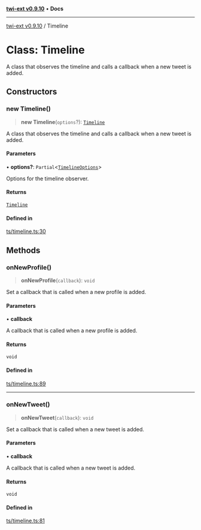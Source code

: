 [**twi-ext v0.9.10**](../README.md) • **Docs**

***

[twi-ext v0.9.10](../README.md) / Timeline

# Class: Timeline

A class that observes the timeline and calls a callback when a new tweet is added.

## Constructors

### new Timeline()

> **new Timeline**(`options`?): [`Timeline`](Timeline.md)

A class that observes the timeline and calls a callback when a new tweet is added.

#### Parameters

• **options?**: `Partial`\<[`TimelineOptions`](../interfaces/TimelineOptions.md)\>

Options for the timeline observer.

#### Returns

[`Timeline`](Timeline.md)

#### Defined in

[ts/timeline.ts:30](https://github.com/Robot-Inventor/twi-ext/blob/52134e9370d42186e91c84367aa897f7935d180e/src/ts/timeline.ts#L30)

## Methods

### onNewProfile()

> **onNewProfile**(`callback`): `void`

Set a callback that is called when a new profile is added.

#### Parameters

• **callback**

A callback that is called when a new profile is added.

#### Returns

`void`

#### Defined in

[ts/timeline.ts:89](https://github.com/Robot-Inventor/twi-ext/blob/52134e9370d42186e91c84367aa897f7935d180e/src/ts/timeline.ts#L89)

***

### onNewTweet()

> **onNewTweet**(`callback`): `void`

Set a callback that is called when a new tweet is added.

#### Parameters

• **callback**

A callback that is called when a new tweet is added.

#### Returns

`void`

#### Defined in

[ts/timeline.ts:81](https://github.com/Robot-Inventor/twi-ext/blob/52134e9370d42186e91c84367aa897f7935d180e/src/ts/timeline.ts#L81)
